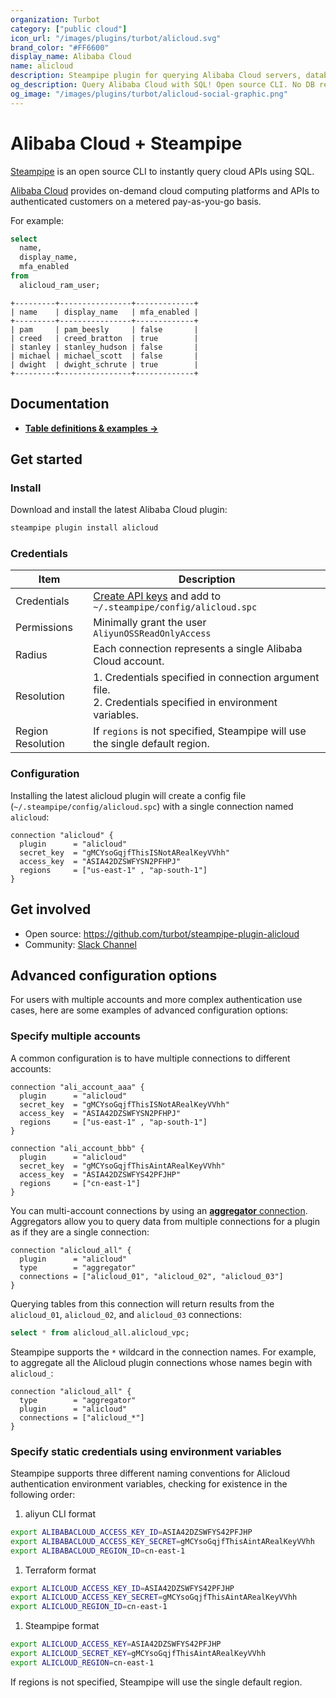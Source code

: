 ```yaml
---
organization: Turbot
category: ["public cloud"]
icon_url: "/images/plugins/turbot/alicloud.svg"
brand_color: "#FF6600"
display_name: Alibaba Cloud
name: alicloud
description: Steampipe plugin for querying Alibaba Cloud servers, databases, networks, and other resources.
og_description: Query Alibaba Cloud with SQL! Open source CLI. No DB required. 
og_image: "/images/plugins/turbot/alicloud-social-graphic.png"
---
```


# Alibaba Cloud + Steampipe

[Steampipe](https://steampipe.io) is an open source CLI to instantly query cloud APIs using SQL.

[Alibaba Cloud](https://alibabacloud.com) provides on-demand cloud computing platforms and APIs to authenticated customers on a metered pay-as-you-go basis. 

For example:

```sql
select
  name,
  display_name,
  mfa_enabled
from
  alicloud_ram_user;
```

```plain
+---------+----------------+-------------+
| name    | display_name   | mfa_enabled |
+---------+----------------+-------------+
| pam     | pam_beesly     | false       |
| creed   | creed_bratton  | true        |
| stanley | stanley_hudson | false       |
| michael | michael_scott  | false       |
| dwight  | dwight_schrute | true        |
+---------+----------------+-------------+
```

## Documentation

- **[Table definitions & examples →](/plugins/turbot/alicloud/tables)**

## Get started

### Install

Download and install the latest Alibaba Cloud plugin:

```bash
steampipe plugin install alicloud
```

### Credentials

| Item | Description |
| - | - |
| Credentials | [Create API keys](https://www.alibabacloud.com/help/doc-detail/53045.htm) and add to `~/.steampipe/config/alicloud.spc` |
| Permissions | Minimally grant the user `AliyunOSSReadOnlyAccess`  |
| Radius | Each connection represents a single Alibaba Cloud account. |
| Resolution |  1. Credentials specified in connection argument file.<br />2. Credentials specified in environment variables. |
| Region Resolution | If `regions` is not specified, Steampipe will use the single default region. |

### Configuration

Installing the latest alicloud plugin will create a config file (`~/.steampipe/config/alicloud.spc`) with a single connection named `alicloud`:

```hcl
connection "alicloud" {
  plugin      = "alicloud"
  secret_key  = "gMCYsoGqjfThisISNotARealKeyVVhh"
  access_key  = "ASIA42DZSWFYSN2PFHPJ"
  regions     = ["us-east-1" , "ap-south-1"]
}
```

## Get involved

- Open source: https://github.com/turbot/steampipe-plugin-alicloud
- Community: [Slack Channel](https://steampipe.io/community/join)

## Advanced configuration options

For users with multiple accounts and more complex authentication use cases, here are some examples of advanced configuration options:

### Specify multiple accounts

A common configuration is to have multiple connections to different accounts:

```hcl
connection "ali_account_aaa" {
  plugin      = "alicloud"
  secret_key  = "gMCYsoGqjfThisISNotARealKeyVVhh"
  access_key  = "ASIA42DZSWFYSN2PFHPJ"
  regions     = ["us-east-1" , "ap-south-1"]
}

connection "ali_account_bbb" {
  plugin      = "alicloud"
  secret_key  = "gMCYsoGqjfThisAintARealKeyVVhh"
  access_key  = "ASIA42DZSWFYS42PFJHP"
  regions     = ["cn-east-1"]
}
```

You can multi-account connections by using an [**aggregator** connection](https://steampipe.io/docs/using-steampipe/managing-connections#using-aggregators). Aggregators allow you to query data from multiple connections for a plugin as if they are a single connection:

```hcl
connection "alicloud_all" {
  plugin      = "alicloud"
  type        = "aggregator"
  connections = ["alicloud_01", "alicloud_02", "alicloud_03"]
}
```

Querying tables from this connection will return results from the `alicloud_01`, `alicloud_02`, and `alicloud_03` connections:

```sql
select * from alicloud_all.alicloud_vpc;
```

Steampipe supports the `*` wildcard in the connection names. For example, to aggregate all the Alicloud plugin connections whose names begin with `alicloud_`:

```hcl
connection "alicloud_all" {
  type        = "aggregator"
  plugin      = "alicloud"
  connections = ["alicloud_*"]
}
```

### Specify static credentials using environment variables

Steampipe supports three different naming conventions for Alicloud authentication environment variables, checking for existence in the following order:

1. aliyun CLI format

```sh
export ALIBABACLOUD_ACCESS_KEY_ID=ASIA42DZSWFYS42PFJHP  
export ALIBABACLOUD_ACCESS_KEY_SECRET=gMCYsoGqjfThisAintARealKeyVVhh
export ALIBABACLOUD_REGION_ID=cn-east-1
```

1. Terraform format

```sh
export ALICLOUD_ACCESS_KEY_ID=ASIA42DZSWFYS42PFJHP  
export ALICLOUD_ACCESS_KEY_SECRET=gMCYsoGqjfThisAintARealKeyVVhh
export ALICLOUD_REGION_ID=cn-east-1
```

1. Steampipe format

```sh
export ALICLOUD_ACCESS_KEY=ASIA42DZSWFYS42PFJHP  
export ALICLOUD_SECRET_KEY=gMCYsoGqjfThisAintARealKeyVVhh
export ALICLOUD_REGION=cn-east-1
```

If regions is not specified, Steampipe will use the single default region.

